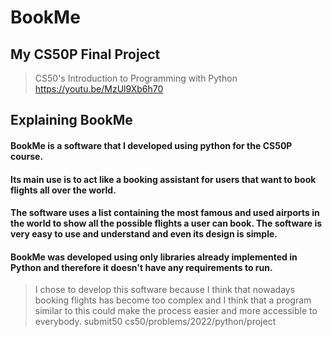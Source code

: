 # BookMe
## My CS50P Final Project
> CS50's Introduction to Programming with Python
> https://youtu.be/MzUl9Xb6h70

## Explaining BookMe
#### BookMe is a software that I developed using python for the CS50P course. 
#### Its main use is to act like a booking assistant for users that want to book flights all over the world. 
#### The software uses a list containing the most famous and used airports in the world to show all the possible flights a user can book. The software is very easy to use and understand and even its design is simple. 
#### BookMe was developed using only libraries already implemented in Python and therefore it doesn't have any requirements to run. 
> I chose to develop this software because I think that nowadays booking flights has become too complex and I think that a program similar to this could make the process easier and more accessible to everybody.
submit50 cs50/problems/2022/python/project 
